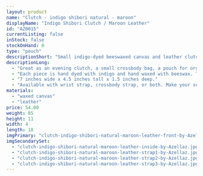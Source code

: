 ```yaml
---
layout: product
name: "Clutch - indigo shibori natural - maroon"
displayName: "Indigo Shibori Clutch / Maroon Leather"
id: "AZ0015"
currentListing: false
inStock: false
stockOnHand: 0
type: "pouch"
descriptionShort: "Small indigo-dyed beeswaxed canvas and leather clutch."
descriptionLong: 
  - "Great as an evening clutch, a small crossbody bag, a pouch for organizing in a larger bag, or all three! Fits the essentials (phone, credit cards, keys). I particularly love this bag for travel as it fits compactly in a suitcase and can be used for both nights out and minimalist day trips."
  - "Each piece is hand dyed with indigo and hand waxed with beeswax. The base of the bag is made from English Bridle leather which is luxurious, water resistant, and durable; vegetable tanned in Pennsylvania by a company that was founded in 1867, from North American cattle. Includes all brass hardware and a Riri zipper."
  - "7 inches wide x 4.5 inches tall x 1.5 inches deep."
  - "Available with wrist strap, crossbody strap, or both. Make your selection from within the shopping cart."
materials: 
  - "waxed canvas"
  - "leather"
price: 54.00
weight: 85
height: 11
width: 4
length: 18
imgPrimary: "clutch-indigo-shibori-natural-maroon-leather-front-by-Azellaz.jpg"
imgSecondarySet: 
  - "clutch-indigo-shibori-natural-maroon-leather-inside-by-Azellaz.jpg"
  - "clutch-indigo-shibori-natural-maroon-leather-strap1-by-Azellaz.jpg"
  - "clutch-indigo-shibori-natural-maroon-leather-strap2-by-Azellaz.jpg"
  - "clutch-indigo-shibori-natural-maroon-leather-strap3-by-Azellaz.jpg"
---
```


